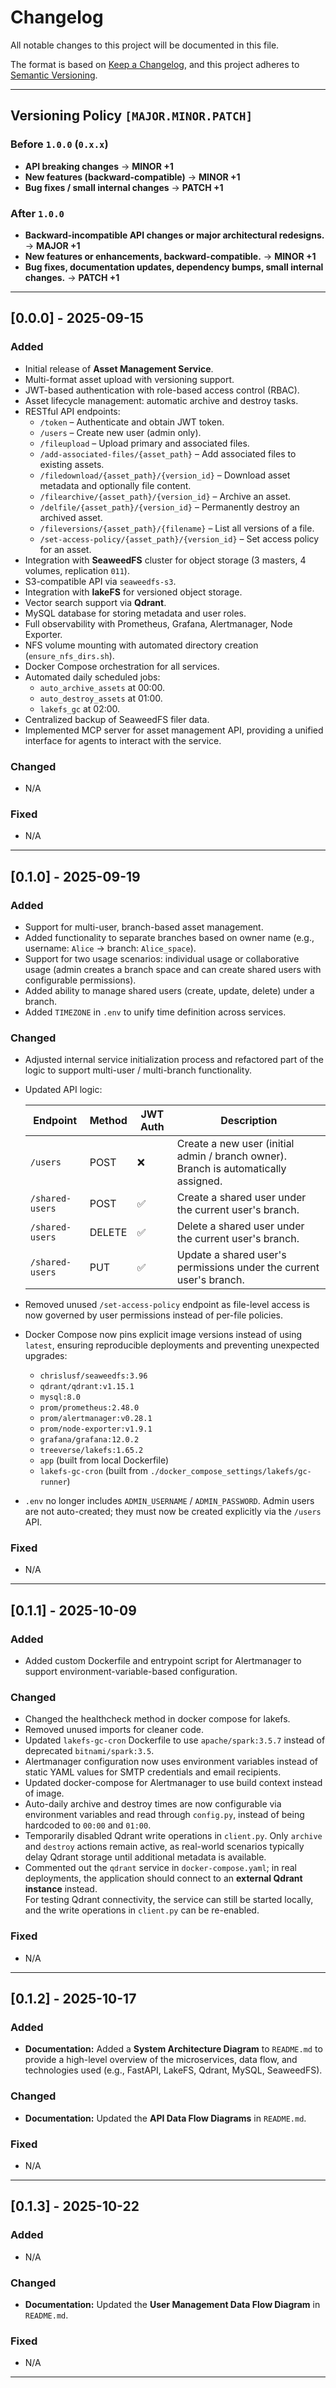 # Changelog

All notable changes to this project will be documented in this file.

The format is based on [Keep a Changelog](https://keepachangelog.com/), and this project adheres to [Semantic Versioning](https://semver.org/).

---

## Versioning Policy `[MAJOR.MINOR.PATCH]`

### Before `1.0.0` (`0.x.x`)
- **API breaking changes** → **MINOR +1**  
- **New features (backward-compatible)** → **MINOR +1**  
- **Bug fixes / small internal changes** → **PATCH +1**

### After `1.0.0`
- **Backward-incompatible API changes or major architectural redesigns.** → **MAJOR +1**
- **New features or enhancements, backward-compatible.** → **MINOR +1**   
- **Bug fixes, documentation updates, dependency bumps, small internal changes.** → **PATCH +1**

---

## [0.0.0] - 2025-09-15
### Added
- Initial release of **Asset Management Service**.
- Multi-format asset upload with versioning support.
- JWT-based authentication with role-based access control (RBAC).
- Asset lifecycle management: automatic archive and destroy tasks.
- RESTful API endpoints:
  - `/token` – Authenticate and obtain JWT token.
  - `/users` – Create new user (admin only).
  - `/fileupload` – Upload primary and associated files.
  - `/add-associated-files/{asset_path}` – Add associated files to existing assets.
  - `/filedownload/{asset_path}/{version_id}` – Download asset metadata and optionally file content.
  - `/filearchive/{asset_path}/{version_id}` – Archive an asset.
  - `/delfile/{asset_path}/{version_id}` – Permanently destroy an archived asset.
  - `/fileversions/{asset_path}/{filename}` – List all versions of a file.
  - `/set-access-policy/{asset_path}/{version_id}` – Set access policy for an asset.
- Integration with **SeaweedFS** cluster for object storage (3 masters, 4 volumes, replication `011`).
- S3-compatible API via `seaweedfs-s3`.
- Integration with **lakeFS** for versioned object storage.
- Vector search support via **Qdrant**.
- MySQL database for storing metadata and user roles.
- Full observability with Prometheus, Grafana, Alertmanager, Node Exporter.
- NFS volume mounting with automated directory creation (`ensure_nfs_dirs.sh`).
- Docker Compose orchestration for all services.
- Automated daily scheduled jobs:
  - `auto_archive_assets` at 00:00.
  - `auto_destroy_assets` at 01:00.
  - `lakefs_gc` at 02:00.
- Centralized backup of SeaweedFS filer data.
- Implemented MCP server for asset management API, providing a unified interface for agents to interact with the service.

### Changed
- N/A

### Fixed
- N/A

---

## [0.1.0] - 2025-09-19
### Added
- Support for multi-user, branch-based asset management.
- Added functionality to separate branches based on owner name (e.g., username: `Alice` → branch: `Alice_space`).
- Support for two usage scenarios: individual usage or collaborative usage (admin creates a branch space and can create shared users with configurable permissions).
- Added ability to manage shared users (create, update, delete) under a branch.
- Added `TIMEZONE` in `.env` to unify time definition across services.

### Changed
- Adjusted internal service initialization process and refactored part of the logic to support multi-user / multi-branch functionality.
- Updated API logic:
  
  | Endpoint        | Method | JWT Auth | Description |
  |-----------------|--------|------|-------------|
  | `/users`        | POST   | ❌   | Create a new user (initial admin / branch owner). Branch is automatically assigned. |
  | `/shared-users` | POST   | ✅   | Create a shared user under the current user's branch. |
  | `/shared-users` | DELETE | ✅   | Delete a shared user under the current user's branch. |
  | `/shared-users` | PUT    | ✅   | Update a shared user's permissions under the current user's branch. |

- Removed unused `/set-access-policy` endpoint as file-level access is now governed by user permissions instead of per-file policies.
- Docker Compose now pins explicit image versions instead of using `latest`, ensuring reproducible deployments and preventing unexpected upgrades:
  - `chrislusf/seaweedfs:3.96`
  - `qdrant/qdrant:v1.15.1`
  - `mysql:8.0`
  - `prom/prometheus:2.48.0`
  - `prom/alertmanager:v0.28.1`
  - `prom/node-exporter:v1.9.1`
  - `grafana/grafana:12.0.2`
  - `treeverse/lakefs:1.65.2`
  - `app` (built from local Dockerfile)
  - `lakefs-gc-cron` (built from `./docker_compose_settings/lakefs/gc-runner`)
- `.env` no longer includes `ADMIN_USERNAME` / `ADMIN_PASSWORD`. Admin users are not auto-created; they must now be created explicitly via the `/users` API.

### Fixed
- N/A

---

## [0.1.1] - 2025-10-09
### Added
- Added custom Dockerfile and entrypoint script for Alertmanager to support environment-variable-based configuration.

### Changed
- Changed the healthcheck method in docker compose for lakefs.
- Removed unused imports for cleaner code.
- Updated `lakefs-gc-cron` Dockerfile to use `apache/spark:3.5.7` instead of deprecated `bitnami/spark:3.5`.
- Alertmanager configuration now uses environment variables instead of static YAML values for SMTP credentials and email recipients.
- Updated docker-compose for Alertmanager to use build context instead of image.
- Auto-daily archive and destroy times are now configurable via environment variables and read through `config.py`, instead of being hardcoded to `00:00` and `01:00`.
- Temporarily disabled Qdrant write operations in `client.py`. Only `archive` and `destroy` actions remain active, as real-world scenarios typically delay Qdrant storage until additional metadata is available.
- Commented out the `qdrant` service in `docker-compose.yaml`; in real deployments, the application should connect to an **external Qdrant instance** instead.  
  For testing Qdrant connectivity, the service can still be started locally, and the write operations in `client.py` can be re-enabled.

### Fixed
- N/A

---

## [0.1.2] - 2025-10-17

### Added
- **Documentation:** Added a **System Architecture Diagram** to `README.md` to provide a high-level overview of the microservices, data flow, and technologies used (e.g., FastAPI, LakeFS, Qdrant, MySQL, SeaweedFS).

### Changed
- **Documentation:** Updated the **API Data Flow Diagrams** in `README.md`.

### Fixed
- N/A

---

## [0.1.3] - 2025-10-22

### Added
- N/A

### Changed
- **Documentation:** Updated the **User Management Data Flow Diagram** in `README.md`.

### Fixed
- N/A

---